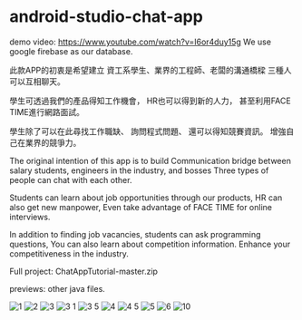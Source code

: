 # android-studio-chat-app
demo video: 
https://www.youtube.com/watch?v=I6or4duy15g
We use google firebase as our database. 


此款APP的初衷是希望建立
資工系學生、業界的工程師、老闆的溝通橋樑
三種人可以互相聊天。

學生可透過我們的產品得知工作機會，
HR也可以得到新的人力，
甚至利用FACE TIME進行網路面試。

學生除了可以在此尋找工作職缺、
詢問程式問題、
還可以得知競賽資訊。
增強自己在業界的競爭力。

The original intention of this app is to build
Communication bridge between salary students, engineers in the industry, and bosses
Three types of people can chat with each other.

Students can learn about job opportunities through our products,
HR can also get new manpower,
Even take advantage of FACE TIME for online interviews.

In addition to finding job vacancies, students can
ask programming questions,
You can also learn about competition information.
Enhance your competitiveness in the industry.

Full project:
ChatAppTutorial-master.zip

previews:
other java files.

![1](https://user-images.githubusercontent.com/79260866/186553006-95705dfb-d00b-4350-895b-ab1b3a98e2fc.jpg)
![2](https://user-images.githubusercontent.com/79260866/186553009-db932fa1-ac14-41d1-8382-a07ff095ac67.jpg)
![3](https://user-images.githubusercontent.com/79260866/186553017-4c3da184-daaa-44b1-9c95-79dd60fbc0ae.jpg)
![3 1](https://user-images.githubusercontent.com/79260866/186553022-85fb31c9-fdd9-4ff7-ab06-17324ba3046f.jpg)
![3 5](https://user-images.githubusercontent.com/79260866/186553024-32a903d6-e1d2-4d8d-9290-49d22a62993f.jpg)
![4](https://user-images.githubusercontent.com/79260866/186553037-6d7745cc-1868-48c0-bf56-ed68fb574de1.jpg)
![4 5](https://user-images.githubusercontent.com/79260866/186553056-62fbe661-a165-4970-a6c0-9ff2457081d3.jpg)
![5](https://user-images.githubusercontent.com/79260866/186553065-0f607abe-b977-42d1-8e71-0fed5aa74133.jpg)
![6](https://user-images.githubusercontent.com/79260866/186553067-e4f9d9e8-9bdf-4cf4-9174-7c9144559b4e.jpg)
![10](https://user-images.githubusercontent.com/79260866/186553078-da7be605-6ec3-4837-b70f-77160924c10e.jpg)
